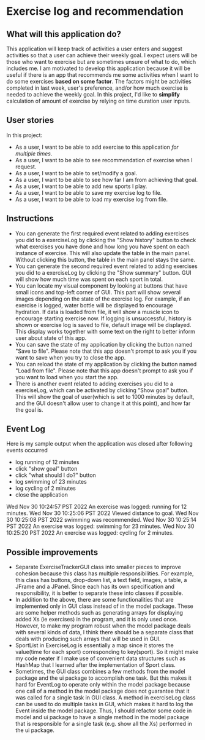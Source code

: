 # Exercise log and recommendation

## What will this application do?

This application will keep track of activities a user enters and suggest activities so that a user can achieve their weekly goal. I expect users will be those who want to exercise but are sometimes unsure of what to do, which includes me. I am motivated to develop this application because it will be useful if there is an app that recommends me some activities when I want to do some exercises  **based on some factor**. The factors might be activities completed in last week, user's preference, and/or how much exercise is needed to achieve the weekly goal. In this project, I'd like to **simplify** calculation of amount of exercise by relying on time duration user inputs. 

## User stories

In this project:

- As a user, I want to be able to add exercise to this application *for multiple times*.
- As a user, I want to be able to see recommendation of exercise when I request.
- As a user, I want to be able to set/modify a goal.
- As a user, I want to be able to see how far I am from achieving that goal. 
- As a user, I want to be able to add new sports I play.
- As a user, I want to be able to save my exercise log to file.
- As a user, I want to be able to load my exercise log from file.


## Instructions

- You can generate the first required event related to adding exercises you did to a exerciseLog by clicking the "Show history" button to check what exercises you have done and how long you have spent on each instance of exercise. This will also update the table in the main panel. Without clicking this button, the table in the main panel stays the same.
- You can generate the second required event related to adding exercises you did to a exerciseLog by clicking the "Show summary" button. GUI will show how much time was spent on each sport in total.
- You can locate my visual component by looking at buttons that have small icons and top-left corner of GUI. This part will show several images depending on the state of the exercise log. For example, if an exercise is logged, water bottle will be displayed to encourage hydration. If data is loaded from file, it will show a muscle icon to encourage starting exercise now. If logging is unsuccessful, history is shown or exercise log is saved to file, default image will be displayed. This display works together with some text on the right to better inform user about state of this app.  
- You can save the state of my application by clicking the button named "Save to file". Please note that this app doesn't prompt to ask you if you want to save when you try to close the app.
- You can reload the state of my application by clicking the button named "Load from file". Please note that this app doesn't prompt to ask you if you want to load when you start the app.
- There is another event related to adding exercises you did to a exerciseLog, which can be activated by clicking "Show goal" button. This will show the goal of user(which is set to 1000 minutes by default, and the GUI doesn't allow user to change it at this point), and how far the goal is.

## Event Log

Here is my sample output when the application was closed after following events occurred

- log running of 12 minutes
- click "show goal" button
- click "what should I do?" button
- log swimming of 23 minutes
- log cycling of 2 minutes
- close the application

Wed Nov 30 10:24:57 PST 2022
An exercise was logged: running for 12 minutes.
Wed Nov 30 10:25:06 PST 2022
Viewed distance to goal.
Wed Nov 30 10:25:08 PST 2022
swimming was recommended.
Wed Nov 30 10:25:14 PST 2022
An exercise was logged: swimming for 23 minutes.
Wed Nov 30 10:25:20 PST 2022
An exercise was logged: cycling for 2 minutes.

## Possible improvements

- Separate ExerciseTrackerGUI class into smaller pieces to improve cohesion because this class has multiple responsibilities. For example, this class has buttons, drop-down list, a text field, images, a table, a JFrame and a JPanel. Since each has its own specification and responsibility, it is better to separate these into classes if possible.
- In addition to the above, there are some functionalities that are implemented only in GUI class instead of in the model package. These are some helper methods such as generating arrays for displaying added Xs (ie exercises) in the program, and it is only used once. However, to make my program robust when the model package deals with several kinds of data, I think there should be a separate class that deals with producing such arrays that will be used in GUI.
- SportList in ExerciseLog is essentially a map since it stores the value(time for each sport) corresponding to key(sport). So it might make my code neater if I make use of convenient data structures such as HashMap that I learned after the implementation of Sport class.
- Sometimes, the GUI class combines a few methods from the model package and the ui package to accomplish one task. But this makes it hard for EventLog to operate only within the model package because one call of a method in the model package does not guarantee that it was called for a single task in GUI class. A method in exerciseLog class can be used to do multiple tasks in GUI, which makes it hard to log the Event inside the model package. Thus, I should refactor some code in model and ui package to have a single method in the model package that is responsible for a single task (e.g. show all the Xs) performed in the ui package.

